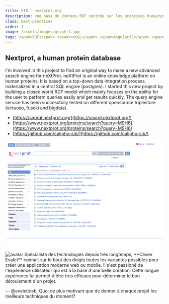 ```yaml
---
title: SIB - nextprot.org
description: Une base de données RDF centrée sur les protéines humaines, le génome, les maladies, les publications, etc. 
class: best-practices
order: 1
image: /assets/images/graph-1.jpg
tags: <span>RDF</span> <span>noSQL</span> <span>AngularJS</span> <span>java-spring</span> <span>github</span>
---
```


## Nextprot, a human protein database
I'm involved in this project to find an original way to make a new advanced search engine for neXtProt. neXtProt is an online knowledge platform on human proteins. It is based on a top-down data integration process, materialized in a central SQL engine (postgres). I started this new project by building a closed world RDF model which mainly focuses on the ability for the user to perform queries easily and get results quickly. The query engine service has been successfully tested on different opensource triplestore (virtuoso, fuseki and bigdata).

* [https://snorql.nextprot.org/](https://snorql.nextprot.org/)
* [https://www.nextprot.org/proteins/search?query=MSH6](https://www.nextprot.org/proteins/search?query=MSH6)
* [https://github.com/calipho-sib/](https://github.com/calipho-sib/)

![np](/assets/images/nextprot-web-filters.jpg)

<aside markdown="1" class="pquote">
  <img src="//ucarecdn.com/e79f59da-1081-4c89-a00f-b2499aaf0afa/-/resize/200x/oli.jpg" class="pquote-avatar" alt="avatar">
  Spécialiste des technologies depuis très longtemps, **Olivier Evalet** connait sur le bout des doigts toutes les variantes possibles pour créer une application moderne web ou mobile. Il s'est passioné de l'expérience utilisateur qui est à la base d'une belle création. 
  Cette longue expérience lui permet d'être très efficace pour déterminer le bon déroulement d'un projet.
  
  <p markdown="1" class="pquote-credit">
— @evaletolab, Quoi de plus motivant que de donner à chaque projet les meilleurs techniques du moment?
  </p>
</aside>

